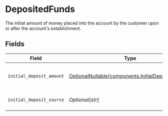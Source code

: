 # DepositedFunds

The initial amount of money placed into the account by the customer upon or after the account's establishment.


## Fields

| Field                                                                                                | Type                                                                                                 | Required                                                                                             | Description                                                                                          | Example                                                                                              |
| ---------------------------------------------------------------------------------------------------- | ---------------------------------------------------------------------------------------------------- | ---------------------------------------------------------------------------------------------------- | ---------------------------------------------------------------------------------------------------- | ---------------------------------------------------------------------------------------------------- |
| `initial_deposit_amount`                                                                             | [OptionalNullable[components.InitialDepositAmount]](../../models/components/initialdepositamount.md) | :heavy_minus_sign:                                                                                   | The initial deposit amount in USD                                                                    | 234.34                                                                                               |
| `initial_deposit_source`                                                                             | *Optional[str]*                                                                                      | :heavy_minus_sign:                                                                                   | The source of the initial deposit                                                                    | Product Revenue                                                                                      |